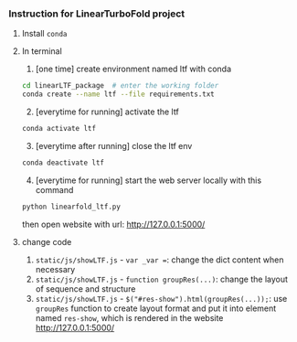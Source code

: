 ### Instruction for LinearTurboFold project

1. Install `conda`
2. In terminal
	1. [one time] create environment named ltf with conda
	```bash
  	cd linearLTF_package  # enter the working folder
	conda create --name ltf --file requirements.txt
	```
	2. [everytime for running] activate the ltf
	```bash
	conda activate ltf
	```
	3. [everytime after running] close the ltf env
	```bash
	conda deactivate ltf
	```
	4. [everytime for running] start the web server locally with this command
	```bash
	python linearfold_ltf.py
	```
  	then open website with url: http://127.0.0.1:5000/
  
  
3. change code
	1. `static/js/showLTF.js` - `var _var =`: change the dict content when necessary
	2. `static/js/showLTF.js` - `function groupRes(...)`: change the layout of sequence and structure
	3. `static/js/showLTF.js` - `$("#res-show").html(groupRes(...));`: use `groupRes` function to create layout format and put it into element named `res-show`, which is rendered in the website http://127.0.0.1:5000/

